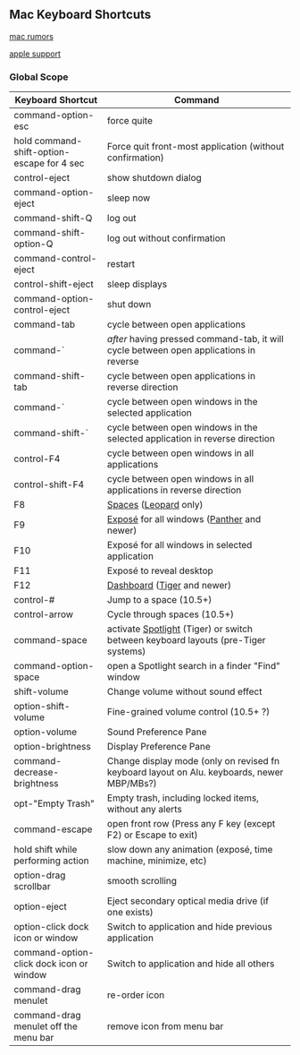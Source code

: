 ## Mac Keyboard Shortcuts

[mac rumors](http://guides.macrumors.com/Keyboard_shortcuts)

[apple support](https://support.apple.com/en-us/HT201236)

### Global Scope

| Keyboard Shortcut                        | Command                                  |
| ---------------------------------------- | ---------------------------------------- |
| command-option-esc                       | force quite                              |
| hold command-shift-option-escape for 4 sec | Force quit front-most application (without confirmation) |
| control-eject                            | show shutdown dialog                     |
| command-option-eject                     | sleep now                                |
| command-shift-Q                          | log out                                  |
| command-shift-option-Q                   | log out without confirmation             |
| command-control-eject                    | restart                                  |
| control-shift-eject                      | sleep displays                           |
| command-option-control-eject             | shut down                                |
| command-tab                              | cycle between open applications          |
| command-`                                | *after* having pressed command-tab, it will cycle between open applications in reverse |
| command-shift-tab                        | cycle between open applications in reverse direction |
| command-`                                | cycle between open windows in the selected application |
| command-shift-`                          | cycle between open windows in the selected application in reverse direction |
| control-F4                               | cycle between open windows in all applications |
| control-shift-F4                         | cycle between open windows in all applications in reverse direction |
| F8                                       | [Spaces](http://guides.macrumors.com/Spaces) ([Leopard](http://guides.macrumors.com/Leopard) only) |
| F9                                       | [Exposé](http://guides.macrumors.com/Expos%C3%A9) for all windows ([Panther](http://guides.macrumors.com/Panther) and newer) |
| F10                                      | Exposé for all windows in selected application |
| F11                                      | Exposé to reveal desktop                 |
| F12                                      | [Dashboard](http://guides.macrumors.com/Dashboard) ([Tiger](http://guides.macrumors.com/Tiger) and newer) |
| control-#                                | Jump to a space (10.5+)                  |
| control-arrow                            | Cycle through spaces (10.5+)             |
| command-space                            | activate [Spotlight](http://guides.macrumors.com/Spotlight) (Tiger) or switch between keyboard layouts (pre-Tiger systems) |
| command-option-space                     | open a Spotlight search in a finder "Find" window |
| shift-volume                             | Change volume without sound effect       |
| option-shift-volume                      | Fine-grained volume control (10.5+ ?)    |
| option-volume                            | Sound Preference Pane                    |
| option-brightness                        | Display Preference Pane                  |
| command-decrease-brightness              | Change display mode (only on revised fn keyboard layout on Alu. keyboards, newer MBP/MBs?) |
| opt-"Empty Trash"                        | Empty trash, including locked items, without any alerts |
| command-escape                           | open front row (Press any F key (except F2) or Escape to exit) |
| hold shift while performing action       | slow down any animation (exposé, time machine, minimize, etc) |
| option-drag scrollbar                    | smooth scrolling                         |
| option-eject                             | Eject secondary optical media drive (if one exists) |
| option-click dock icon or window         | Switch to application and hide previous application |
| command-option-click dock icon or window | Switch to application and hide all others |
| command-drag menulet                     | re-order icon                            |
| command-drag menulet off the menu bar    | remove icon from menu bar                |